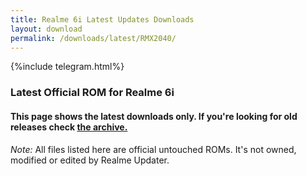 ```yaml
---
title: Realme 6i Latest Updates Downloads
layout: download
permalink: /downloads/latest/RMX2040/
---
```

<script>
    $(document).ready(function () {
        loadLatest("RMX2040");
    });
</script>

{%include telegram.html%}

<div class="col-12 mx-auto">
    <h3 class="title bg-light p-2 rounded">Latest Official ROM for Realme 6i</h3>
    <h4>This page shows the latest downloads only. If you're looking for old releases check
        <a href="/downloads/archive/RMX2040/">the archive.</a></h4>
    <p><i>Note: </i>All files listed here are official untouched ROMs.
        It's not owned, modified or edited by Realme Updater.</p>
    <div id="downloads">
    </div>
</div>